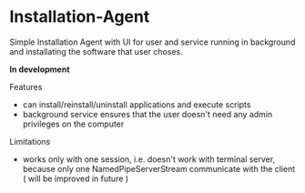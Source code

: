# Installation-Agent

Simple Installation Agent with UI for user and service running in background and installating the software that user choses.

**In development**


Features

 - can install/reinstall/uninstall applications and execute scripts
 - background service ensures that the user doesn't need any admin privileges on the computer


Limitations

 - works only with one session, i.e. doesn't work with terminal server, because only one NamedPipeServerStream communicate with the client ( will be improved in future )
